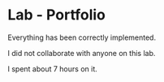 # Lab - Portfolio

Everything has been correctly implemented.

I did not collaborate with anyone on this lab.

I spent about 7 hours on it. 
